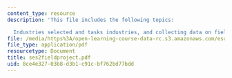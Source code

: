```yaml
---
content_type: resource
description: 'This file includes the following topics:

  Industries selected and tasks industries, and collecting data on field projects.'
file: /media/https%3A/open-learning-course-data-rc.s3.amazonaws.com/esd-932-technology-policy-organizations-spring-2005/8ce4e32703b8d3b1c91cbf762bd77bdd_ses2fieldproject.pdf
file_type: application/pdf
resourcetype: Document
title: ses2fieldproject.pdf
uid: 8ce4e327-03b8-d3b1-c91c-bf762bd77bdd
---
```

